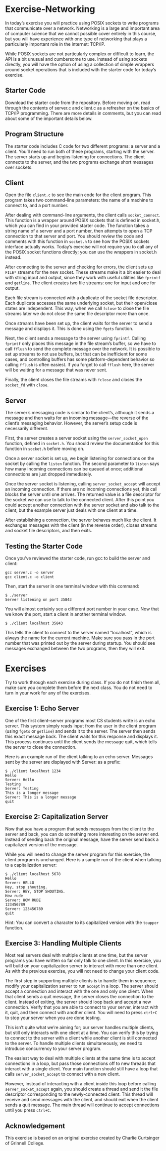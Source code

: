Exercise-Networking
=============

In today’s exercise you will practice using POSIX sockets to write programs that communicate over a network. Networking is a large and important area of computer science that we cannot possible cover entirely in this course, but you will have experience with one type of networking that plays a particularly important role in the internet: TCP/IP.

While POSIX sockets are not particularly complex or difficult to learn, the API is a bit unusual and cumbersome to use. Instead of using sockets directly, you will have the option of using a collection of simple wrappers around socket operations that is included with the starter code for today’s exercise.

## Starter Code

Download the starter code from the repository. Before moving on, read through the contents of server.c and client.c as a refresher on the basics of TCP/IP programming. There are more details in comments, but you can read about some of the important details below.

## Program Structure

The starter code includes C code for two different programs: a server and a client. You’ll need to run both of these programs, starting with the server. The server starts up and begins listening for connections. The client connects to the server, and the two programs exchange short messages over sockets.

## Client

Open the file `client.c` to see the main code for the client program. This program takes two command-line parameters: the name of a machine to connect to, and a port number.

After dealing with command-line arguments, the client calls `socket_connect`. This function is a wrapper around POSIX sockets that is defined in socket.h, which you can find in your provided starter code. The function takes a string name of a server and a port number, then attempts to open a TCP connection to that server and port. You should review the code and comments with this function in `socket.h` to see how the POSIX sockets interface actually works. Today’s exercise will not require you to call any of the POSIX socket functions directly; you can use the wrappers in socket.h instead.

After connecting to the server and checking for errors, the client sets up `FILE*` streams for the new socket. These streams make it a bit easier to deal with string input and output, since they work with useful utilities like `fprintf` and `getline`. The client creates two file streams: one for input and one for output.

Each file stream is connected with a duplicate of the socket file descriptor. Each duplicate accesses the same underlying socket, but their open/close states are independent. This way, when we call `fclose` to close the file streams later we do not close the same file descriptor more than once.

Once streams have been set up, the client waits for the server to send a message and displays it. This is done using the `fgets` function.

Next, the client sends a message to the server using `fprintf`. Calling `fprintf` only places this message in the file stream’s buffer, so we have to call `fflush` to send the complete message over the network. It is possible to set up streams to not use buffers, but that can be inefficient for some cases, and controlling buffers has some platform-dependent behavior so calling `fflush` is often easiest. If you forget to call `fflush` here, the server will be waiting for a message that was never sent.

Finally, the client closes the file streams with `fclose` and closes the `socket_fd` with `close`.

## Server

The server’s messaging code is similar to the client’s, although it sends a message and then waits for an incoming message—the reverse of the client’s messaging behavior. However, the server’s setup code is necessarily different.

First, the server creates a server socket using the `server_socket_open` function, defined in `socket.h`. You should review the documentation for this function in `socket.h` before moving on.

Once a server socket is set up, we begin listening for connections on the socket by calling the `listen` function. The second parameter to `listen` says how many incoming connections can be queued at once; additional connections are just dropped immediately.

Once the server socket is listening, calling `server_socket_accept` will accept an incoming connection. If there are no incoming connections yet, this call blocks the server until one arrives. The returned value is a file descriptor for the socket we can use to talk to the connected client. After this point you could accept another connection with the server socket and also talk to the client, but the example server just deals with one client at a time.

After establishing a connection, the server behaves much like the client. It exchanges messages with the client (in the reverse order), closes streams and socket file descriptors, and then exits.

## Testing the Starter Code

Once you’ve reviewed the starter code, run gcc to build the server and client:
```
gcc server.c -o server
gcc client.c -o client
```
Then, start the server in one terminal window with this command:
```
$ ./server
Server listening on port 35843
```
You will almost certainly see a different port number in your case. Now that we know the port, start a client in another terminal window.
```
$ ./client localhost 35843
```
This tells the client to connect to the server named "localhost", which is always the name for the current machine. Make sure you pass in the port number that was printed out by the server during startup. You should see messages exchanged between the two programs, then they will exit.

# Exercises

Try to work through each exercise during class. If you do not finish them all, make sure you complete them before the next class. You do not need to turn in your work for any of the exercises.

## Exercise 1: Echo Server

One of the first client–server programs most CS students write is an echo server. This system simply reads input from the user in the client program (using `fgets` or `getline`) and sends it to the server. The server then sends this exact message back. The client waits for this response and displays it. This process continues until the client sends the message quit, which tells the server to close the connection.

Here is an example run of the client talking to an echo server. Messages sent by the server are displayed with Server: as a prefix:
```
$ ./client localhost 1234
Hello
Server: Hello
Testing
Server: Testing
This is a longer message
Server: This is a longer message
quit
```

## Exercise 2: Capitalization Server

Now that you have a program that sends messages from the client to the server and back, you can do something more interesting on the server end. Instead of sending back the original message, have the server send back a capitalized version of the message.

While you will need to change the server program for this exercise, the client program is unchanged. Here is a sample run of the client when talking to a capitalization server:
```
$ ./client localhost 5678
Hello
Server: HELLO
Hey, stop shouting.
Server: HEY, STOP SHOUTING.
How rude
Server: HOW RUDE
123456789
Server: 123456789
quit
```
Hint: You can convert a character to its capitalized version with the `toupper` function.

## Exercise 3: Handling Multiple Clients

Most real servers deal with multiple clients at one time, but the server programs you have written so far only talk to one client. In this exercise, you will build on your capitalization server to interact with more than one client. As with the previous exercise, you will not need to change your client code.

The first step in supporting multiple clients is to handle them in sequence; modify your capitalization server to run `accept` in a loop. The server should accept a connection and interact with the one and only one client. When that client sends a quit message, the server closes the connection to the client. Instead of exiting, the server should loop back and accept a new connection. Verify that you are able to connect to your server, interact with it, quit, and then connect with another client. You will need to press `ctrl+C` to stop your server when you are done testing.

This isn’t quite what we’re aiming for; our server handles multiple clients, but still only interacts with one client at a time. You can verify this by trying to connect to the server with a client while another client is still connected to the server. To handle multiple clients simultaneously, we need to introduce concurrency to your server program.

The easiest way to deal with multiple clients at the same time is to accept connections in a loop, but pass those connections off to new threads that interact with a single client. Your main function should still have a loop that calls `server_socket_accept` to connect with a new client.

However, instead of interacting with a client inside this loop before calling `server_socket_accept` again, you should create a thread and send it the file descriptor corresponding to the newly-connected client. This thread will receive and send messages with the client, and should exit when the client sends a quit message. The main thread will continue to accept connections until you press `ctrl+C`.

## Acknowledgement ##
This exercise is based on an original exercise created by Charlie Curtsinger of Grinnell College.
